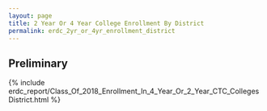 ```yaml
---
layout: page
title: 2 Year Or 4 Year College Enrollment By District
permalink: erdc_2yr_or_4yr_enrollment_district
---
```


## Preliminary

{% include erdc_report/Class_Of_2018_Enrollment_In_4_Year_Or_2_Year_CTC_CollegesDistrict.html %}


